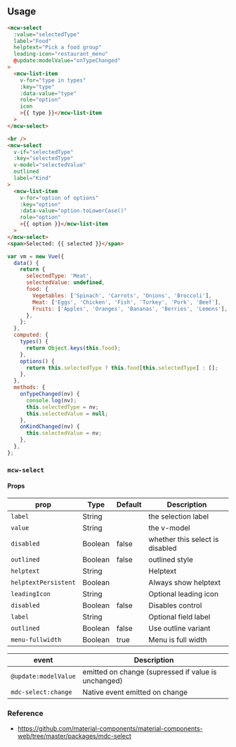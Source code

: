 ## Usage

```html
<mcw-select
  :value="selectedType"
  label="Food"
  helptext="Pick a food group"
  leading-icon="restaurant_menu"
  @update:modelValue="onTypeChanged"
>
  <mcw-list-item
    v-for="type in types"
    :key="type"
    :data-value="type"
    role="option"
    icon
    >{{ type }}</mcw-list-item
  >
</mcw-select>

<br />
<mcw-select
  v-if="selectedType"
  :key="selectedType"
  v-model="selectedValue"
  outlined
  label="Kind"
>
  <mcw-list-item
    v-for="option of options"
    :key="option"
    :data-value="option.toLowerCase()"
    role="option"
    >{{ option }}</mcw-list-item
  >
</mcw-select>
<span>Selected: {{ selected }}</span>
```

```javascript
var vm = new Vue({
  data() {
    return {
      selectedType: 'Meat',
      selectedValue: undefined,
      food: {
        Vegetables: ['Spinach', 'Carrots', 'Onions', 'Broccoli'],
        Meat: ['Eggs', 'Chicken', 'Fish', 'Turkey', 'Pork', 'Beef'],
        Fruits: ['Apples', 'Oranges', 'Bananas', 'Berries', 'Lemons'],
      },
    };
  },
  computed: {
    types() {
      return Object.keys(this.food);
    },
    options() {
      return this.selectedType ? this.food[this.selectedType] : [];
    },
  },
  methods: {
    onTypeChanged(nv) {
      console.log(nv);
      this.selectedType = nv;
      this.selectedValue = null;
    },
    onKindChanged(nv) {
      this.selectedValue = nv;
    },
  },
};
```

### `mcw-select`

#### Props

| prop                 | Type    | Default | Description                     |
| -------------------- | ------- | ------- | ------------------------------- |
| `label`              | String  |         | the selection label             |
| `value`              | String  |         | the v-model                     |
| `disabled`           | Boolean | false   | whether this select is disabled |
| `outlined`           | Boolean | false   | outlined style                  |
| `helptext`           | String  |         | Helptext                        |
| `helptextPersistent` | Boolean |         | Always show helptext            |
| `leadingIcon`        | String  |         | Optional leading icon           |
| `disabled`           | Boolean | false   | Disables control                |
| `label`              | String  |         | Optional field label            |
| `outlined`           | Boolean | false   | Use outline variant             |
| `menu-fullwidth`     | Boolean | true    | Menu is full width              |

| event                | Description                                         |
| -------------------- | --------------------------------------------------- |
| `@update:modelValue` | emitted on change (supressed if value is unchanged) |
| `mdc-select:change`  | Native event emitted on change                      |

### Reference

- <https://github.com/material-components/material-components-web/tree/master/packages/mdc-select>
